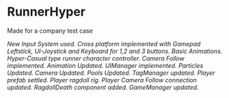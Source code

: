 # RunnerHyper
 Made for a company test case

*New Input System used.*
*Cross platform implemented with Gamepad Leftstick, 
UI-Joystick and Keyboard for 1,2 and 3 buttons.*
*Basic Animations.*
*Hyper-Casual type runner character controller.*
*Camera Follow implemented.*
*Animation Updated.*
*UIManager implemented.*
*Particles Updated.*
*Camera Updated.*
*Pools Updated.*
*TagManager updated.*
*Player prefab settled.*
*Player ragdoll rig.*
*Player Camera Follow connection updated.*
*RagdollDeath component added.*
*GameManager updated.*